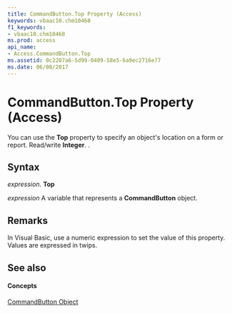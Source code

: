 ```yaml
---
title: CommandButton.Top Property (Access)
keywords: vbaac10.chm10468
f1_keywords:
- vbaac10.chm10468
ms.prod: access
api_name:
- Access.CommandButton.Top
ms.assetid: 0c2207a6-5d99-0409-58e5-6a9ec2716e77
ms.date: 06/08/2017
---
```



# CommandButton.Top Property (Access)

You can use the  **Top** property to specify an object's location on a form or report. Read/write **Integer**. .


## Syntax

 _expression_. **Top**

 _expression_ A variable that represents a **CommandButton** object.


## Remarks

In Visual Basic, use a numeric expression to set the value of this property. Values are expressed in twips.


## See also


#### Concepts


[CommandButton Object](commandbutton-object-access.md)

